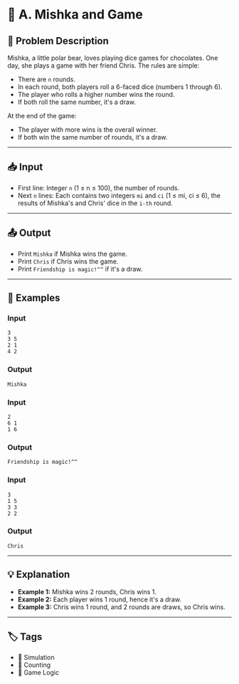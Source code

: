 # 🧸 A. Mishka and Game

## 🧠 Problem Description

Mishka, a little polar bear, loves playing dice games for chocolates. One day, she plays a game with her friend Chris. The rules are simple:

- There are `n` rounds.
- In each round, both players roll a 6-faced dice (numbers 1 through 6).
- The player who rolls a higher number wins the round.
- If both roll the same number, it's a draw.

At the end of the game:
- The player with more wins is the overall winner.
- If both win the same number of rounds, it's a draw.

---

## 📥 Input

- First line: Integer `n` (1 ≤ n ≤ 100), the number of rounds.
- Next `n` lines: Each contains two integers `mi` and `ci` (1 ≤ mi, ci ≤ 6), the results of Mishka's and Chris' dice in the `i-th` round.

---

## 📤 Output

- Print `Mishka` if Mishka wins the game.
- Print `Chris` if Chris wins the game.
- Print `Friendship is magic!^^` if it's a draw.

---

## 📘 Examples

### Input
```
3
3 5
2 1
4 2
```
### Output
```
Mishka
```

### Input
```
2
6 1
1 6
```
### Output
```
Friendship is magic!^^
```

### Input
```
3
1 5
3 3
2 2
```
### Output
```
Chris
```

---

## 💡 Explanation

- **Example 1:** Mishka wins 2 rounds, Chris wins 1.
- **Example 2:** Each player wins 1 round, hence it's a draw.
- **Example 3:** Chris wins 1 round, and 2 rounds are draws, so Chris wins.

---

## 🏷️ Tags

- 🎲 Simulation
- 🧮 Counting
- 👥 Game Logic